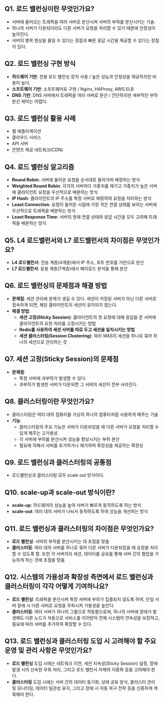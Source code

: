 ## Q1. 로드 밸런싱이란 무엇인가요?
- 서버에 들어오는 트래픽을 여러 서버로 분산시켜 서버의 부하를 분산시키는 기술.
- 하나의 서버가 다운되더라도 다른 서버가 요청을 처리할 수 있기 때문에 안정성이 높아진다.
- 서버의 병목 현상을 줄일 수 있다는 장점과 빠른 응답 시간을 제공할 수 있다는 장점이 있다.

## Q2. 로드 밸런싱 구현 방식
- **하드웨어 기반**: 전용 로드 밸런싱 장치 사용 / 높은 성능과 안정성을 제공하지만 비용이 높다.
- **소프트웨어 기반**: 소프트웨어로 구현 / Nginx, HAProxy, AWS ELB
- **DNS 기반**: DNS 서버에서 트래픽을 여러 서버로 분산 / 간단하지만 세부적인 부하 분산 제어는 어렵다.

## Q3. 로드 밸런싱 활용 사례
- 웹 애플리케이션
- 클라우드 서비스
- API 서버
- 콘텐츠 제공 네트워크(CDN)

## Q4. 로드 밸런싱 알고리즘
- **Round Robin**: 서버에 들어온 요청을 순서대로 돌아가며 배정하는 방식
- **Weighted Round Robin**: 각각의 서버마다 가중치를 매기고 가중치가 높은 서버에 클라이언트 요청을 우선적으로 배분하는 방식
- **IP Hash**: 클라이언트의 IP 주소를 특정 서버로 매핑하여 요청을 처리하는 방식
- **Least Connection**: 요청이 들어온 시점에 가장 적은 연결 상태를 보이는 서버에 우선적으로 트래픽을 배분하는 방식
- **Least Response Time**: 서버의 현재 연결 상태와 응답 시간을 모두 고려해 트래픽을 배분하는 방식

## Q5. L4 로드밸런서와 L7 로드밸런서의 차이점은 무엇인가요?
- **L4 로드밸런서**: 전송 계층(4계층)에서 IP 주소, 포트 번호를 기반으로 분산
- **L7 로드밸런서**: 응용 계층(7계층)에서 페이로드 분석을 통해 분산

## Q6. 로드 밸런싱의 문제점과 해결 방법
- **문제점**: 세션 관리에 문제가 생길 수 있다. 세션이 저장된 서버가 아닌 다른 서버로 접속하게 되면, 해당 클라이언트의 세션이 유지되지 않는다.
- **해결 방법**:
    - **세션 고정(Sticky Session)**: 클라이언트의 첫 요청에 대해 응답을 준 서버에 클라이언트의 요청 처리를 고정시키는 방법
    - **Redis를 사용하여 세션 서버를 따로 두고 세션을 일치시키는 방법**
    - **세션 클러스터링(Session Clustering)**: 여러 WAS의 세션을 하나로 묶어 하나의 세션으로 관리하는 것

## Q7. 세션 고정(Sticky Session)의 문제점
- **문제점**:
    - 특정 서버에 과부하가 발생할 수 있다.
    - 과부하가 발생한 서버가 다운되면 그 서버의 세션이 전부 사라진다.

## Q8. 클러스터링이란 무엇인가요?
- 클러스터링은 여러 대의 컴퓨터를 가상의 하나의 컴퓨터처럼 사용하게 해주는 기술
- **기능**:
    - 클러스터링의 주요 기능은 서버가 다운되었을 때 다른 서버가 요청을 처리할 수 있게 해주는 고가용성
    - 각 서버에 부하를 분산시켜 성능을 향상시키는 부하 분산
    - 필요에 의해서 서버를 추가하거나 제거하여 확장성을 제공하는 확장성

## Q9. 로드 밸런싱과 클러스터링의 공통점
- 로드밸런싱과 클러스터링 모두 scale out 방식이다.

## Q10. scale-up과 scale-out 방식이란?
- **scale-up**: 하드웨어의 성능을 높여 서버가 빠르게 동작하도록 하는 방식
- **scale-out**: 여러 대의 서버가 나눠서 동작하도록 하여 성능을 개선하는 방식

## Q11. 로드 밸런싱과 클러스터링의 차이점은 무엇인가요?
- **로드 밸런싱**: 서버의 부하를 분산시키는 데 초점을 맞춤
- **클러스터링**: 여러 대의 서버를 하나로 묶어 다른 서버가 다운되었을 때 요청을 처리할 수 있도록 함. 또한 각 서버끼리 세션, 데이터를 공유를 통해 서버 간의 협업을 가능하게 하는 것에 초점을 맞춤

## Q12. 시스템의 가용성과 확장성 측면에서 로드 밸런싱과 클러스터링이 각각 어떻게 기여하나요?
- **로드 밸런싱**: 트래픽을 분산시켜 특정 서버에 부하가 집중되지 않도록 하여, 단일 서버 장애 시 다른 서버로 요청을 우회시켜 가용성을 높인다.
- **클러스터링**: 여러 서버가 하나의 그룹으로 작동함으로써, 하나의 서버에 장애가 발생해도 다른 노드가 자동으로 서비스를 이어받아 전체 시스템의 연속성을 보장하고, 필요에 따라 서버를 추가하여 확장할 수 있다.

## Q13. 로드 밸런싱과 클러스터링 도입 시 고려해야 할 주요 운영 및 관리 사항은 무엇인가요?
- **로드 밸런싱** 도입 시에는 네트워크 지연, 세션 지속성(Sticky Session) 설정, 장애 발생 시의 신속한 우회 처리, 그리고 로드 밸런서 자체의 이중화 등을 고려해야 한다.
- **클러스터링** 도입 시에는 서버 간의 데이터 동기화, 상태 공유 방식, 클러스터 관리 및 모니터링, 데이터 일관성 유지, 그리고 장애 시 자동 복구 전략 등을 신중하게 계획해야 한다.

